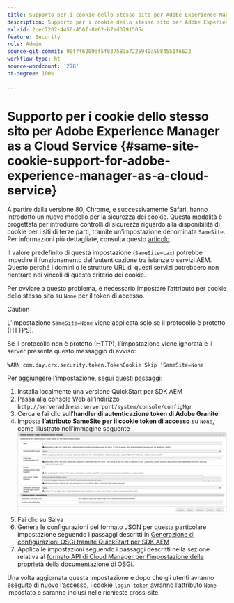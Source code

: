 ```yaml
---
title: Supporto per i cookie dello stesso sito per Adobe Experience Manager as a Cloud Service
description: Supporto per i cookie dello stesso sito per Adobe Experience Manager as a Cloud Service.
exl-id: 2cec7202-4450-456f-8e62-b7ed3791505c
feature: Security
role: Admin
source-git-commit: 90f7f6209df5f837583a7225940a5984551f6622
workflow-type: ht
source-wordcount: '278'
ht-degree: 100%

---
```


# Supporto per i cookie dello stesso sito per Adobe Experience Manager as a Cloud Service {#same-site-cookie-support-for-adobe-experience-manager-as-a-cloud-service}

A partire dalla versione 80, Chrome, e successivamente Safari, hanno introdotto un nuovo modello per la sicurezza dei cookie. Questa modalità è progettata per introdurre controlli di sicurezza riguardo alla disponibilità di cookie per i siti di terze parti, tramite un’impostazione denominata `SameSite`. Per informazioni più dettagliate, consulta questo [articolo](https://web.dev/articles/samesite-cookies-explained).

Il valore predefinito di questa impostazione (`SameSite=Lax`) potrebbe impedire il funzionamento dell’autenticazione tra istanze o servizi AEM. Questo perché i domini o le strutture URL di questi servizi potrebbero non rientrare nei vincoli di questo criterio dei cookie.

Per ovviare a questo problema, è necessario impostare l’attributo per cookie dello stesso sito su `None` per il token di accesso.

>[!CAUTION]
>
>L’impostazione `SameSite=None` viene applicata solo se il protocollo è protetto (HTTPS).
>
>Se il protocollo non è protetto (HTTP), l’impostazione viene ignorata e il server presenta questo messaggio di avviso:
>
>`WARN com.day.crx.security.token.TokenCookie Skip 'SameSite=None'`

Per aggiungere l’impostazione, segui questi passaggi:

1. Installa localmente una versione QuickStart per SDK AEM
1. Passa alla console Web all’indirizzo `http://serveraddress:serverport/system/console/configMgr`
1. Cerca e fai clic sull’**handler di autenticazione token di Adobe Granite**
1. Imposta **l’attributo SameSite per il cookie token di accesso** su `None`, come illustrato nell’immagine seguente
   ![samesite](/help/security/assets/samesite1.png)
1. Fai clic su Salva
1. Genera le configurazioni del formato JSON per questa particolare impostazione seguendo i passaggi descritti in [Generazione di configurazioni OSGi tramite QuickStart per SDK AEM](/help/implementing/deploying/configuring-osgi.md#generating-osgi-configurations-using-the-aem-sdk-quickstart)
1. Applica le impostazioni seguendo i passaggi descritti nella sezione relativa al [formato API di Cloud Manager per l’impostazione delle proprietà](/help/implementing/deploying/configuring-osgi.md#cloud-manager-api-format-for-setting-properties) della documentazione di OSGi.

Una volta aggiornata questa impostazione e dopo che gli utenti avranno eseguito di nuovo l’accesso, i cookie `login-token` avranno l’attributo `None` impostato e saranno inclusi nelle richieste cross-site.
